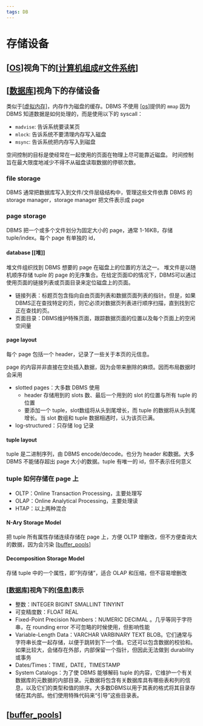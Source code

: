 ```yaml
---
tags: DB
---
```

# 存储设备

## [[OS]]视角下的[[计算机组成#文件系统]]

## [[数据库]]视角下的存储设备

类似于[[虚拟内存]]，内存作为磁盘的缓存。DBMS 不使用 [[os]]提供的 `mmap` 因为 DBMS 知道数据是如何处理的，而是使用以下的 syscall：

- `madvise`: 告诉系统要读某页
- `mlock`: 告诉系统不要清理内存写入磁盘
- `msync`: 告诉系统把内存写入到磁盘

空间控制的目标是使经常在一起使用的页面在物理上尽可能靠近磁盘。
时间控制旨在最大限度地减少不得不从磁盘读取数据的停顿次数。

### file storage

DBMS 通常把数据库写入到文件/文件层级结构中，管理这些文件依靠 DBMS 的 storage manager，storage manager 把文件表示成 page

### page storage

DBMS 把一个或多个文件划分为固定大小的 page，通常 1-16KB，存储 tuple/index。每个 page 有单独的 id，

#### database [[堆]]

堆文件组织找到 DBMS 想要的 page 在磁盘上的位置的方法之一。
堆文件是以随机顺序存储 tuple 的 page 的无序集合。在给定页面ID的情况下，DBMS可以通过使用页面的链接列表或页面目录来定位磁盘上的页面。

- 链接列表：标题页包含指向自由页面列表和数据页面列表的指针。但是，如果DBMS正在查找特定的页，则它必须对数据页列表进行顺序扫描，直到找到它正在查找的页。
- 页面目录：DBMS维护特殊页面，跟踪数据页面的位置以及每个页面上的空闲空间量

#### page layout

每个 page 包括一个 header，记录了一些关于本页的元信息。

page 的内容并非直接在空处插入数据，因为会带来删除的麻烦。因而布局数据时会采用

- slotted pages：大多数 DBMS 使用
  - header 存储用到的 slots 数、最后一个用到的 slot 的位置与所有 tuple 的位置
  - 要添加一个 tuple，slot数组将从头到尾增长，而 tuple 的数据将从头到尾增长。当 slot 数组和 tuple 数据相遇时，认为该页已满。
- log-structured：只存储 log 记录

#### tuple layout

tuple 是二进制序列，由 DBMS encode/decode。也分为 header 和数据。大多 DBMS 不能储存超出 page 大小的数据。tuple 有唯一的 id，但不表示任何意义

### tuple 如何存储在 page 上

- OLTP：Online Transaction Processing，主要处理写
- OLAP：Online Analytical Processing，主要处理读
- HTAP：以上两种混合

#### N-Ary Storage Model

把 tuple 所有属性存储连续存储在 page 上，方便 OLTP 增删改，但不方便查询大的数据，因为会污染 [[buffer_pools]]

#### Decomposition Storage Model

存储 tuple 中的一个属性，即“列存储”，适合 OLAP 和压缩，但不容易增删改

### [[数据库]]视角下的[[信息]]表示

- 整数：INTEGER BIGINT SMALLINT TINYINT
- 可变精度数：FLOAT REAL
- Fixed-Point Precision Numbers：NUMERIC DECIMAL 。几乎等同于字符串，在 rounding error 不可忽略的时候使用，但影响性能
- Variable-Length Data：VARCHAR VARBINARY TEXT BLOB。它们通常与字符串长度一起存储，以便于跳转到下一个值。它还可以包含数据的校验和。如果比较大，会储存在外部，内部保留一个指针，但因此无法做到 durability 或事务
- Dates/Times：TIME，DATE，TIMESTAMP
- System Catalogs：为了使 DBMS 能够解码 tuple 的内容，它维护一个有关数据库的元数据的内部目录。元数据将包含有关数据库具有哪些表和列的信息，以及它们的类型和值的排序。大多数DBMS以用于其表的格式将其目录存储在其内部。他们使用特殊代码来“引导”这些目录表。

## [[buffer_pools]]

[//begin]: # "Autogenerated link references for markdown compatibility"
[OS]: <../operating system/os.md> "操作系统"
[计算机组成#文件系统]: ../csapp/计算机组成.md "计算机组成"
[数据库]: 数据库.md "数据库"
[虚拟内存]: ../csapp/虚拟内存.md "虚拟内存"
[os]: <../operating system/os.md> "操作系统"
[heap]: ../algorithm/data_structure/heap.md "堆"
[buffer_pools]: buffer_pools.md "buffer pools"
[信息]: ../csapp/信息.md "信息的表示与处理"
[//end]: # "Autogenerated link references"
